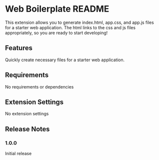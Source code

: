 # Web Boilerplate README

This extension allows you to generate index.html, app.css, and app.js files for a starter web application. The html links to the css and js files appropriately, so you are ready to start developing!

## Features

Quickly create necessary files for a starter web application.

## Requirements

No requirements or dependencies

## Extension Settings

No extension settings

## Release Notes

### 1.0.0

Initial release
